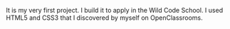It is my very first project.
I build it to apply in the Wild Code School.
I used HTML5 and CSS3 that I discovered by myself on OpenClassrooms.

